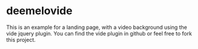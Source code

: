 # deemelovide
This is an example for a landing page, with a video background using the vide jquery plugin.
You can find the vide plugin in github or feel free to fork this project.
